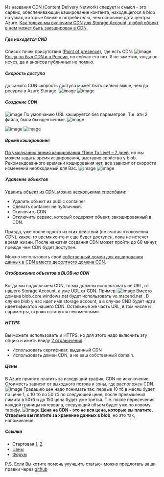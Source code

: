 ﻿Из названия CDN (Content Delivery Network) следует и смысл - это сервис, обеспечивающий кэширование контента, находящегося в blob на узлах, которые ближе к потребителю, чем основные дата центры Azure. <a href="https://msdn.microsoft.com/en-us/library/azure/gg680301.aspx">Как только мы включили CDN для Storage Account, любой объект в нем может быть закэширован в CDN</a>. 
<habracut>
<h5><b>Где находятся CND</b></h5>
Список точек присутствия (<a href="https://msdn.microsoft.com/en-us/library/azure/gg680302.aspx">Point of presence</a>), где есть CDN.  
<img src="http://habrastorage.org/files/60e/920/975/60e9209753404092ba1c2b02134b3327.png" alt="image"/>
<a href="http://azure.microsoft.com/blog/2011/02/01/new-moscow-node-of-the-windows-azure-cdn-brings-total-number-of-nodes-available-globally-to-23/">Когда-то был CDN и в России</a>, но сейчас его нет. Я не заметил, когда он исчез, да и анонсов публичных не помню. 

<h5><b>Скорость доступа </b></h5>
до самого CDN скорость доступа может быть сильно выше, чем до ресурса в Azure Storage.
<img src="http://habrastorage.org/files/cfb/67f/d6b/cfb67fd6bfc34928a80b20e54c204eed.jpg" alt="image"/>
<spoiler title="Ping"><img src="http://habrastorage.org/files/1c8/633/1a9/1c86331a93ed4cb39c9ab2f99148e9f1.png" alt="image"/></spoiler> 

<h5><b>Создание CDN</b></h5>
<img src="http://habrastorage.org/files/9ea/5e9/44a/9ea5e944ae994c599e3fa1bb262690fd.png" alt="image"/>
По умолчанию URL кэшируется без параметров. Т.е. эти 2 файла, были бы идентичные.
<img src="http://habrastorage.org/files/e0c/459/2f3/e0c4592f37bc4242898f953ac1d3c577.png" alt="image"/>

<spoiler title="Если от этих параметров, должен быть разный ответ, то необходимо включить настройку Enable Query String."><img src="http://habrastorage.org/files/274/fc3/497/274fc349726d4585801d6d176fdc0806.png" alt="image"/></spoiler>
<spoiler title="Кэшировать мы можем не только объекты из blob, но и веб сайты."><img src="http://habrastorage.org/files/f25/84a/147/f2584a147e7b4553879f7c5f787047f5.png" alt="image"/></spoiler>

<h5><b>Время кэширования</b></h5>
<a href="https://msdn.microsoft.com/en-us/library/azure/gg680306.aspx">По умолчанию время кэширования (Time To Live) – 7 дней</a>, но мы можем задать время кэширования, выставив свойство у blob. Рекомендованного времени кэширования нет, все зависит от скорости изменений необходимый для Вас.
<spoiler title="Настройка для выбранного blob"><img src="http://habrastorage.org/files/824/f68/e7b/824f68e7b4b5449892d93199049516b2.png" alt="image"/></spoiler>
<spoiler title="Настройка TTL из C#"><img src="http://habrastorage.org/files/ca8/698/d7c/ca8698d7c5c74f46af5171da6ad4c553.png" alt="image"/></spoiler>

<h5><b>Удаление объектов</b></h5>
<a href="https://msdn.microsoft.com/library/azure/gg680303.aspx">Удалить объект из CDN, можно несколькими способами</a>: 
<ul>
	<li>Удалить объект из public container</li>
	<li>Сделать container не публичный.</li>
	<li>Отключить CDN</li>
	<li>Отключить сервис, который содержит объект, закэшированный в CDN.</li>
</ul>
Правда, уже после одного из этих действий (не считая отключения CDN), какое-то время контент еще будет доступен, пока не истечет время жизни.
После нажатия создания CDN может пройти до 60 минут, прежде чем CDN будет доступен.

Можно использовать свой <a href="https://msdn.microsoft.com/library/azure/gg680307.aspx">собственный домен для кэширования данных в CDN вместо дефолтного домена CDN</a>. 

<h5><b>Отображение объектов в BLOB на CDN</b></h5>
Когда мы подключаем CDN, то мы должны использовать не URL, от нашего Storage Account, а уже UDL от CDN. Пример:
<img src="http://habrastorage.org/files/8f0/06f/029/8f006f029a314b419d46583870709745.png" alt="image"/>
Вместо домена blob.core.windows.net будет использовать vo.mscend.net . В случае blob у нас идет имя storage account, а в случае CND будет идти идентификатор нашего CDN. Остальные же часть URL, в том числе и параметры, строки останутся неизменными.

<h5><b>HTTPS</b></h5>
Вы можете использовать и HTTPS, но для этого надо включить эту опцию и иметь ввиду <a href="http://azure.microsoft.com/en-us/documentation/articles/cdn-overview/">2 ограничения</a>: 
<ul>
	<li>Использовать сертификат, выданный CDN</li>
	<li>Использовать домен CDN, а не ваш собственный domain.</li>
</ul>

<h5><b>Цены</b></h5>
В Azure принято платить за исходящий трафик, CDN не исключение. Стоимость зависит от выходного потока и зоны, где расположен CDN.
<img src="http://habrastorage.org/files/05f/a19/940/05fa1994004e43308c8509d7b90caad8.png" alt="image"/>
Градацию цен надо понимать так: первые 10 тб в месяц будет по цене 1, с 10 тб по 50 тб по следующей цене, после превышения лимита в 50тб и до 150 цена будет уже третья. Т.е. после пересечения каждой границы интервала, следующий объем будет уже по новому тарифу. 
<spoiler title="Для разных сервисов разные точки земного шара входят в разные зоны. Где-то 1, где-то 2.">
<img src="http://habrastorage.org/files/ea9/3fc/015/ea93fc015afd441b842f56c784ee355d.png" alt="image"/></spoiler>
<b>Цена на CDN - это не вся цена, которые вы платите. Отдельно вы платите за хранение данных в blob</b>, но это так, напоминание.

<h5><b>Ссылки</b></h5>
<ul>
	<li>Стартовая <a href="http://azure.microsoft.com/en-us/services/cdn/">1</a>, <a href="http://azure.microsoft.com/en-us/documentation/services/cdn/">2</a>.</li>
	<li><a href="http://azure.microsoft.com/en-us/pricing/details/cdn/">Цены</a></li>
	<li><a href="https://social.msdn.microsoft.com/Search/en-US/?query=CDN&rq=meta:Search.MSForums.GroupID(cce86a2c-2881-4856-8ff0-3528d44cf49c)%20site:microsoft.com&rn=All%20Windows%20Azure%20Platform%20Forums">Форум</a></li>
</ul>
P.S. Если Вы хотите помочь улучшить статью- можно предлогать ваши правки через <a href="https://github.com/SychevIgor/blog/tree/master/Azure/Media&CDN/CDN">github</a>
